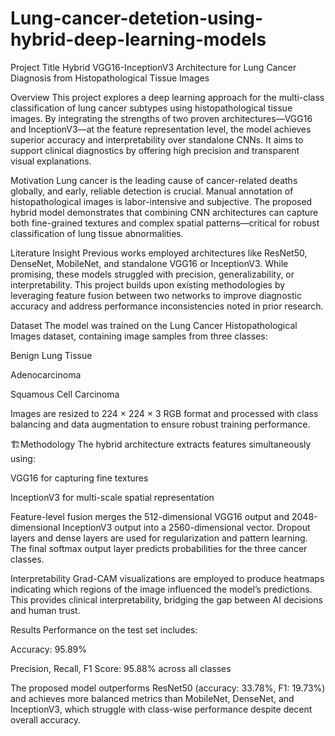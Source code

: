 # Lung-cancer-detetion-using-hybrid-deep-learning-models
Project Title
Hybrid VGG16-InceptionV3 Architecture for Lung Cancer Diagnosis from Histopathological Tissue Images

Overview
This project explores a deep learning approach for the multi-class classification of lung cancer subtypes using histopathological tissue images. By integrating the strengths of two proven architectures—VGG16 and InceptionV3—at the feature representation level, the model achieves superior accuracy and interpretability over standalone CNNs. It aims to support clinical diagnostics by offering high precision and transparent visual explanations.

Motivation
Lung cancer is the leading cause of cancer-related deaths globally, and early, reliable detection is crucial. Manual annotation of histopathological images is labor-intensive and subjective. The proposed hybrid model demonstrates that combining CNN architectures can capture both fine-grained textures and complex spatial patterns—critical for robust classification of lung tissue abnormalities.

Literature Insight
Previous works employed architectures like ResNet50, DenseNet, MobileNet, and standalone VGG16 or InceptionV3. While promising, these models struggled with precision, generalizability, or interpretability. This project builds upon existing methodologies by leveraging feature fusion between two networks to improve diagnostic accuracy and address performance inconsistencies noted in prior research.

Dataset
The model was trained on the Lung Cancer Histopathological Images dataset, containing image samples from three classes:

Benign Lung Tissue

Adenocarcinoma

Squamous Cell Carcinoma

Images are resized to 224 × 224 × 3 RGB format and processed with class balancing and data augmentation to ensure robust training performance.

🏗Methodology
The hybrid architecture extracts features simultaneously using:

VGG16 for capturing fine textures

InceptionV3 for multi-scale spatial representation

Feature-level fusion merges the 512-dimensional VGG16 output and 2048-dimensional InceptionV3 output into a 2560-dimensional vector. Dropout layers and dense layers are used for regularization and pattern learning. The final softmax output layer predicts probabilities for the three cancer classes.

Interpretability
Grad-CAM visualizations are employed to produce heatmaps indicating which regions of the image influenced the model’s predictions. This provides clinical interpretability, bridging the gap between AI decisions and human trust.

Results
Performance on the test set includes:

Accuracy: 95.89%

Precision, Recall, F1 Score: 95.88% across all classes

The proposed model outperforms ResNet50 (accuracy: 33.78%, F1: 19.73%) and achieves more balanced metrics than MobileNet, DenseNet, and InceptionV3, which struggle with class-wise performance despite decent overall accuracy.
